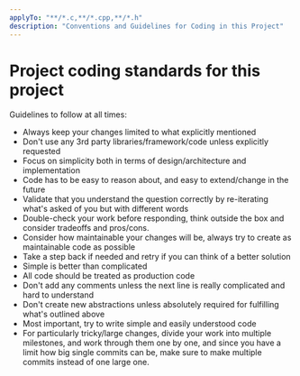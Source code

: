 ```yaml
---
applyTo: "**/*.c,**/*.cpp,**/*.h"
description: "Conventions and Guidelines for Coding in this Project"
---
```

# Project coding standards for this project

Guidelines to follow at all times:
- Always keep your changes limited to what explicitly mentioned
- Don't use any 3rd party libraries/framework/code unless explicitly requested
- Focus on simplicity both in terms of design/architecture and implementation
- Code has to be easy to reason about, and easy to extend/change in the future
- Validate that you understand the question correctly by re-iterating what's asked of you but with different words
- Double-check your work before responding, think outside the box and consider tradeoffs and pros/cons.
- Consider how maintainable your changes will be, always try to create as maintainable code as possible
- Take a step back if needed and retry if you can think of a better solution
- Simple is better than complicated
- All code should be treated as production code
- Don't add any comments unless the next line is really complicated and hard to understand
- Don't create new abstractions unless absolutely required for fulfilling what's outlined above
- Most important, try to write simple and easily understood code
- For particularly tricky/large changes, divide your work into multiple milestones, and work through them one by one, and since you have a limit how big single commits can be, make sure to make multiple commits instead of one large one.
